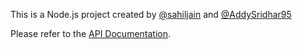 This is a Node.js project created by <a href="https://github.com/sahiljain">@sahiljain</a> and <a href="https://github.com/AddySridhar95">@AddySridhar95</a>


Please refer to the [API Documentation](http://docs.waterlooanswers.apiary.io/ "API Documentation"). 
